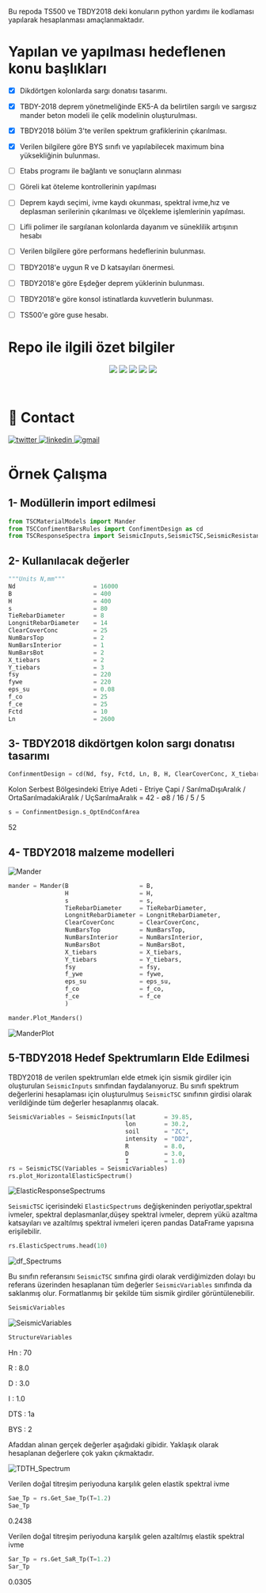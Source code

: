 Bu repoda TS500 ve TBDY2018 deki konuların python yardımı ile kodlaması yapılarak hesaplanması amaçlanmaktadır.

# Yapılan ve yapılması hedeflenen konu başlıkları
- [x] Dikdörtgen kolonlarda sargı donatısı tasarımı.
- [x] TBDY-2018 deprem yönetmeliğinde EK5-A da belirtilen sargılı ve sargısız mander beton modeli ile çelik modelinin oluşturulması.
- [x] TBDY2018 bölüm 3'te verilen spektrum grafiklerinin çıkarılması.
- [x] Verilen bilgilere göre BYS sınıfı ve yapılabilecek maximum bina yüksekliğinin bulunması.
- [ ] Etabs programı ile bağlantı ve sonuçların alınması
- [ ] Göreli kat öteleme kontrollerinin yapılması
- [ ] Deprem kaydı seçimi, ivme kaydı okunması, spektral ivme,hız ve deplasman serilerinin çıkarılması ve ölçekleme işlemlerinin yapılması.
- [ ] Lifli polimer ile sargılanan kolonlarda dayanım ve süneklilik artışının hesabı 
- [ ] Verilen bilgilere göre performans hedeflerinin bulunması.
- [ ] TBDY2018'e uygun R ve D katsayıları önermesi.
- [ ] TBDY2018'e göre Eşdeğer deprem yüklerinin bulunması.
- [ ] TBDY2018'e göre konsol istinatlarda kuvvetlerin bulunması.
- [ ] TS500'e göre guse hesabı.


# Repo ile ilgili özet bilgiler
<p align="center">
  <a href="https://github.com/muhammedsural/TSC2018_Design/graphs/contributors"><img src="https://img.shields.io/github/contributors/muhammedsural/TSC2018_Design?style=for-the-badge"></a>
  <a href="https://github.com/muhammedsural/TSC2018_Design/network/members"><img src="https://img.shields.io/github/forks/muhammedsural/TSC2018_Design?style=for-the-badge"></a>
  <a href="https://github.com/muhammedsural/TSC2018_Design/stargazers"><img src="https://img.shields.io/github/stars/muhammedsural/TSC2018_Design?style=for-the-badge"></a>
  <a href="https://github.com/muhammedsural/TSC2018_Design/issues"><img src="https://img.shields.io/github/issues/muhammedsural/TSC2018_Design?style=for-the-badge"></a>
  <a href="https://github.com/muhammedsural/TSC2018_Design/blob/master/LICENSE"><img src="https://img.shields.io/github/license/muhammedsural/TSC2018_Design?style=for-the-badge"></a>
</p><br />

# 💬 Contact

<a href="https://twitter.com/SuralMuhammet" target="_blank">
  <img src=https://img.shields.io/twitter/url?label=Twitter&logo=Twitter&style=for-the-badge&url=https%3A%2F%2Ftwitter.com%2FSuralMuhammet alt=twitter style="margin-bottom: 5px;" </img>
</a>

<a href="https://www.linkedin.com/in/muhammedsural/" target="_blank">
<img src=https://img.shields.io/badge/LinkedIn-0077B5?style=for-the-badge&logo=linkedin&logoColor=white alt=linkedin style="margin-bottom: 5px;" />
</a>

<a href="mailto:muhammedsural@gmail.com" target="_blank">
<img src=https://img.shields.io/badge/Gmail-D14836?style=for-the-badge&logo=gmail&logoColor=white alt=gmail style="margin-bottom: 5px;" />
</a> 

# Örnek Çalışma

## 1- Modüllerin import edilmesi

```python
from TSCMaterialModels import Mander
from TSCConfimentBarsRules import ConfimentDesign as cd
from TSCResponseSpectra import SeismicInputs,SeismicTSC,SeismicResistanceBuildingInputs
```

## 2- Kullanılacak değerler

```python
"""Units N,mm"""
Nd                      = 16000 
B                       = 400
H                       = 400
s                       = 80
TieRebarDiameter        = 8
LongnitRebarDiameter    = 14
ClearCoverConc          = 25
NumBarsTop              = 2
NumBarsInterior         = 1
NumBarsBot              = 2
X_tiebars               = 2
Y_tiebars               = 3
fsy                     = 220
fywe                    = 220
eps_su                  = 0.08
f_co                    = 25
f_ce                    = 25
Fctd                    = 10
Ln                      = 2600
```

## 3- TBDY2018 dikdörtgen kolon sargı donatısı tasarımı

```python
ConfinmentDesign = cd(Nd, fsy, Fctd, Ln, B, H, ClearCoverConc, X_tiebars, Y_tiebars, f_co, fywe, TieRebarDiameter, LongnitRebarDiameter)
```
Kolon Serbest Bölgesindeki Etriye Adeti - Etriye Çapi / SarılmaDışıAralık / OrtaSarılmadakiAralık / UçSarılmaAralık = 42 - ∅8 / 16 / 5 / 5

```python
s = ConfinmentDesign.s_OptEndConfArea
```
52

## 4- TBDY2018 malzeme modelleri
![Mander](src/Resource/TBDY_Mander_part.png)
```python
mander = Mander(B                    = B,
                H                    = H,
                s                    = s,
                TieRebarDiameter     = TieRebarDiameter,
                LongnitRebarDiameter = LongnitRebarDiameter,
                ClearCoverConc       = ClearCoverConc,
                NumBarsTop           = NumBarsTop,
                NumBarsInterior      = NumBarsInterior,
                NumBarsBot           = NumBarsBot,
                X_tiebars            = X_tiebars,
                Y_tiebars            = Y_tiebars,
                fsy                  = fsy,
                f_ywe                = fywe,
                eps_su               = eps_su,
                f_co                 = f_co,
                f_ce                 = f_ce
                )

mander.Plot_Manders()
```
![ManderPlot](src/Resource/ExampleManderPlot.png)

## 5-TBDY2018 Hedef Spektrumların Elde Edilmesi
TBDY2018 de verilen spektrumları elde etmek için sismik girdiler için oluşturulan `SeismicInputs` sınıfından faydalanıyoruz. Bu sınıfı spektrum değerlerini hesaplaması için oluşturulmuş `SeismicTSC` sınıfının girdisi olarak verildiğinde tüm değerler hesaplanmış olacak.
```python
SeismicVariables = SeismicInputs(lat        = 39.85, 
                                 lon        = 30.2, 
                                 soil       = "ZC", 
                                 intensity  = "DD2",
                                 R          = 8.0,
                                 D          = 3.0,
                                 I          = 1.0)
rs = SeismicTSC(Variables = SeismicVariables)
rs.plot_HorizontalElasticSpectrum()
```
![ElasticResponseSpectrums](src/Resource/ElasticResponseSpectrums.png)

`SeismicTSC` içerisindeki `ElasticSpectrums` değişkeninden periyotlar,spektral ivmeler, spektral deplasmanlar,düşey spektral ivmeler, deprem yükü azaltma katsayıları ve azaltılmış spektral ivmeleri içeren pandas DataFrame yapısına erişilebilir.
```python
rs.ElasticSpectrums.head(10)
```
![df_Spectrums](src/Resource/df_Spectrums.png)

Bu sınıfın referansını `SeismicTSC` sınıfına girdi olarak verdiğimizden dolayı bu referans üzerinden hesaplanan tüm değerler `SeismicVariables` sınıfında da saklanmış olur. Formatlanmış bir şekilde tüm sismik girdiler görüntülenebilir.
```python
SeismicVariables
```
![SeismicVariables](src/Resource/SeismicVariables.png)

```python
StructureVariables
```
<p>Hn  : 70 </p> 
<p>R   : 8.0</p>
<p>D   : 3.0</p>
<p>I   : 1.0</p>
<p>DTS : 1a </p>
<p>BYS : 2  </p>

Afaddan alınan gerçek değerler aşağıdaki gibidir. Yaklaşık olarak hesaplanan değerlere çok yakın çıkmaktadır.

![TDTH_Spectrum](src/Resource/TDTH_Spectrum.png)

Verilen doğal titreşim periyoduna karşılık gelen elastik spektral ivme
```python
Sae_Tp = rs.Get_Sae_Tp(T=1.2)
Sae_Tp
```
0.2438

Verilen doğal titreşim periyoduna karşılık gelen azaltılmış elastik spektral ivme
```python
Sar_Tp = rs.Get_SaR_Tp(T=1.2)
Sar_Tp
```
0.0305